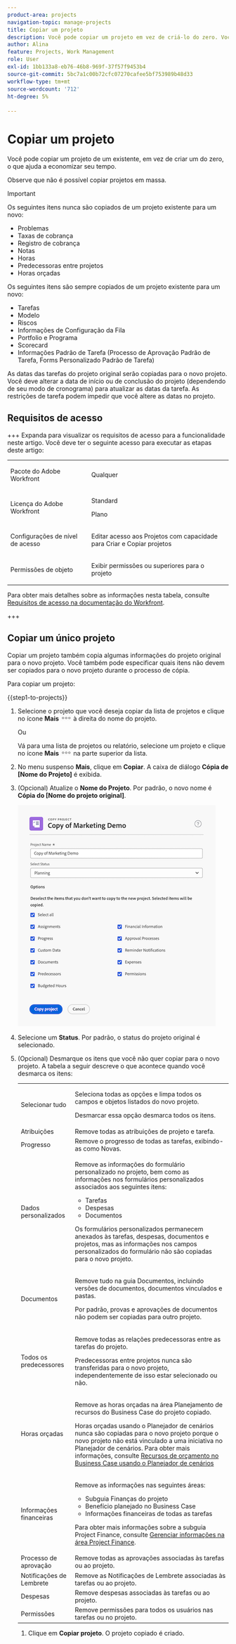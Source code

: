 ```yaml
---
product-area: projects
navigation-topic: manage-projects
title: Copiar um projeto
description: Você pode copiar um projeto em vez de criá-lo do zero. Você pode copiar apenas um projeto por vez. Não é possível copiar projetos em massa.
author: Alina
feature: Projects, Work Management
role: User
exl-id: 1bb133a8-eb76-46b8-969f-37f57f9453b4
source-git-commit: 5bc7a1c00b72cfc07270cafee5bf753989b48d33
workflow-type: tm+mt
source-wordcount: '712'
ht-degree: 5%

---
```


# Copiar um projeto

<!--
<(LINKED TO THE PRODUCT IN THE COPY PROJECT BOX)</p>
-->

<!-- Audited: 5/2025 -->

Você pode copiar um projeto de um existente, em vez de criar um do zero, o que ajuda a economizar seu tempo.

Observe que não é possível copiar projetos em massa.

>[!IMPORTANT]
>
>Os seguintes itens nunca são copiados de um projeto existente para um novo:
>
>* Problemas
>* Taxas de cobrança
>* Registro de cobrança
>* Notas
>* Horas
>* Predecessoras entre projetos
>* Horas orçadas
>
>Os seguintes itens são sempre copiados de um projeto existente para um novo:
>
>* Tarefas
>* Modelo
>* Riscos
>* Informações de Configuração da Fila
>* Portfolio e Programa
>* Scorecard
>* Informações Padrão de Tarefa (Processo de Aprovação Padrão de Tarefa, Forms Personalizado Padrão de Tarefa)
>
> As datas das tarefas do projeto original serão copiadas para o novo projeto. Você deve alterar a data de início ou de conclusão do projeto (dependendo de seu modo de cronograma) para atualizar as datas da tarefa. As restrições de tarefa podem impedir que você altere as datas no projeto.

## Requisitos de acesso

+++ Expanda para visualizar os requisitos de acesso para a funcionalidade neste artigo.
Você deve ter o seguinte acesso para executar as etapas deste artigo:

<table style="table-layout:auto"> 
 <col> 
 <col> 
 <tbody> 
  <tr> 
   <td> <p>Pacote do Adobe Workfront</p> </td>  
   <td>Qualquer</td> 
  </tr> 
  <tr> 
   <td> <p>Licença do Adobe Workfront</p> </td> 
   <td> <p>Standard</p> 
   <p>Plano</p>
      </td> 
  </tr> 
     <td>Configurações de nível de acesso </td> 
   <td> <p>Editar acesso aos Projetos com capacidade para Criar e Copiar projetos</p> </td> 
  </tr>

<td> <p>Permissões de objeto </p> </td> 
   <td> <p>Exibir permissões ou superiores para o projeto</p>  </td> 
  </tr> 
 </tbody> 
</table>

Para obter mais detalhes sobre as informações nesta tabela, consulte [Requisitos de acesso na documentação do Workfront](/help/quicksilver/administration-and-setup/add-users/access-levels-and-object-permissions/access-level-requirements-in-documentation.md).

+++

<!--Old:
 
 <table style="table-layout:auto"> 
 <col> 
 <col> 
 <tbody> 
  <tr> 
   <td> <p>Adobe Workfront plan</p> </td> 
   <td>Any</td> 
  </tr> 
  <tr> 
   <td> <p>Adobe Workfront license</p> </td> 
   <td> <p>New: Standard </p> 
   <p>Or</p>
   <p>Current: Plan </p>
   
   </td> 
  </tr> 
  <tr data-mc-conditions=""> 
   <td>Access level configurations </td> 
   <td> <p>Edit access to Projects with ability to Create <span>and Copy</span> projects</p> </td> 
  </tr> 
  <tr data-mc-conditions=""> 
   <td> <p>Object permissions </p> </td> 
   <td> <p>View permissions or higher to the project</p>  </td> 
  </tr> 
 </tbody> 
</table>-->

## Copiar um único projeto

Copiar um projeto também copia algumas informações do projeto original para o novo projeto. Você também pode especificar quais itens não devem ser copiados para o novo projeto durante o processo de cópia.

Para copiar um projeto:

{{step1-to-projects}}

1. Selecione o projeto que você deseja copiar da lista de projetos e clique no ícone **Mais** ![Mais menu](assets/more-icon.png) à direita do nome do projeto.

   Ou

   Vá para uma lista de projetos ou relatório, selecione um projeto e clique no ícone **Mais** ![Mais menu](assets/more-icon.png) na parte superior da lista.

1. No menu suspenso **Mais**, clique em **Copiar**. A caixa de diálogo **Cópia de [Nome do Projeto]** é exibida.

1. (Opcional) Atualize o **Nome do Projeto**. Por padrão, o novo nome é **Cópia do [Nome do projeto original]**.

   ![Copiar caixa de projeto](assets/copy-of-project-box.png)

1. Selecione um **Status**. Por padrão, o status do projeto original é selecionado.

1. (Opcional) Desmarque os itens que você não quer copiar para o novo projeto. A tabela a seguir descreve o que acontece quando você desmarca os itens:


   <table style="table-layout:auto"> 
    <col> 
    <col> 
    <tbody> 
     <tr> 
      <td role="rowheader">Selecionar tudo</td> 
      <td> <p>Seleciona todas as opções e limpa todos os campos e objetos listados do novo projeto. </p>

   <p> Desmarcar essa opção desmarca todos os itens. </p> </td> 
     </tr> 
     <tr> 
      <td role="rowheader">Atribuições</td> 
      <td>Remove todas as atribuições de projeto e tarefa.</td> 
     </tr> 
     <tr> 
      <td role="rowheader">Progresso</td> 
      <td>Remove o progresso de todas as tarefas, exibindo-as como Novas. </td> 
     </tr> 
     <tr> 
      <td role="rowheader">Dados personalizados</td> 
      <td> <p>Remove as informações do formulário personalizado no projeto, bem como as informações nos formulários personalizados associados aos seguintes itens:</p> 
       <ul> 
        <li>Tarefas</li> 
        <li>Despesas</li> 
        <li> Documentos</li> 
       </ul> 
      <p>Os formulários personalizados permanecem anexados às tarefas, despesas, documentos e projetos, mas as informações nos campos personalizados do formulário não são copiadas para o novo projeto. </p> </td> 
     </tr> 
     <tr> 
      <td role="rowheader">Documentos</td> 
      <td> <p>Remove tudo na guia Documentos, incluindo versões de documentos, documentos vinculados e pastas.</p> <p>Por padrão, provas e aprovações de documentos não podem ser copiadas para outro projeto. </p> </td> 
     </tr> 
     <tr> 
      <td role="rowheader">Todos os predecessores</td> 
      <td> <p>Remove todas as relações predecessoras entre as tarefas do projeto. </p> <p>

   Predecessoras entre projetos nunca são transferidas para o novo projeto, independentemente de isso estar selecionado ou não. </p> </td>
   </tr>

<tr> 
      <td role="rowheader">Horas orçadas</td> 
      <td> <p>Remove as horas orçadas na área Planejamento de recursos do Business Case do projeto copiado.</p> 
    <p>
   Horas orçadas usando o Planejador de cenários nunca são copiadas para o novo projeto porque o novo projeto não está vinculado a uma iniciativa no Planejador de cenários. Para obter mais informações, consulte <a href="../../../manage-work/projects/define-a-business-case/budget-resources-in-business-case-use-scenario-planner.md">Recursos de orçamento no Business Case usando o Planejador de cenários</a></p>
   </tr></td>
    <tr> 
      <td role="rowheader">Informações financeiras</td> 
      <td> <p>Remove as informações nas seguintes áreas: </p> 
       <ul> 
        <li>Subguia Finanças do projeto</li> 
        <li> Benefício planejado no Business Case</li> 
        <li>Informações financeiras de todas as tarefas<br></li> 
       </ul> <p>Para obter mais informações sobre a subguia Project Finance, consulte <a href="../../../manage-work/projects/project-finances/manage-project-finance-area.md" class="MCXref xref">Gerenciar informações na área Project Finance</a>.</p> </td> 
     </tr> 
     <tr> 
      <td role="rowheader">Processo de aprovação</td> 
      <td>Remove todas as aprovações associadas às tarefas ou ao projeto. </td> 
     </tr> 
     <tr> 
      <td role="rowheader">Notificações de Lembrete</td> 
      <td> Remove as Notificações de Lembrete associadas às tarefas ou ao projeto. </td> 
     </tr> 
     <tr> 
      <td role="rowheader">Despesas</td> 
      <td>Remove despesas associadas às tarefas ou ao projeto. </td> 
     </tr> 
     <tr> 
      <td role="rowheader">Permissões</td> 
      <td> Remove permissões para todos os usuários nas tarefas ou no projeto.</td> 
     </tr> 
    </tbody> 
   </table>

1. Clique em **Copiar projeto**. O projeto copiado é criado.
